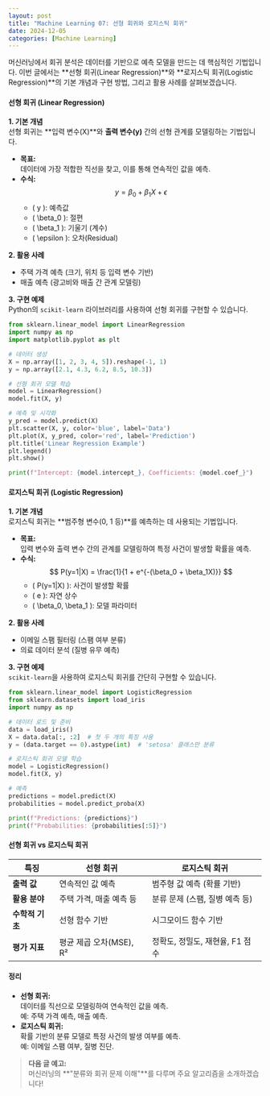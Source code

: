```yaml
---
layout: post
title: "Machine Learning 07: 선형 회귀와 로지스틱 회귀"
date: 2024-12-05
categories: [Machine Learning] 
---
```



머신러닝에서 회귀 분석은 데이터를 기반으로 예측 모델을 만드는 데 핵심적인 기법입니다. 이번 글에서는 **선형 회귀(Linear Regression)**와 **로지스틱 회귀(Logistic Regression)**의 기본 개념과 구현 방법, 그리고 활용 사례를 살펴보겠습니다.


#### 선형 회귀 (Linear Regression)

**1. 기본 개념**  
선형 회귀는 **입력 변수(X)**와 **출력 변수(y)** 간의 선형 관계를 모델링하는 기법입니다.  
- **목표:**  
  데이터에 가장 적합한 직선을 찾고, 이를 통해 연속적인 값을 예측.  
- **수식:**  
  $$ y = \beta_0 + \beta_1X + \epsilon $$  
  - \( y \): 예측값  
  - \( \beta_0 \): 절편  
  - \( \beta_1 \): 기울기 (계수)  
  - \( \epsilon \): 오차(Residual)

**2. 활용 사례**  
- 주택 가격 예측 (크기, 위치 등 입력 변수 기반)  
- 매출 예측 (광고비와 매출 간 관계 모델링)

**3. 구현 예제**  
Python의 `scikit-learn` 라이브러리를 사용하여 선형 회귀를 구현할 수 있습니다.

```python
from sklearn.linear_model import LinearRegression
import numpy as np
import matplotlib.pyplot as plt

# 데이터 생성
X = np.array([1, 2, 3, 4, 5]).reshape(-1, 1)
y = np.array([2.1, 4.3, 6.2, 8.5, 10.3])

# 선형 회귀 모델 학습
model = LinearRegression()
model.fit(X, y)

# 예측 및 시각화
y_pred = model.predict(X)
plt.scatter(X, y, color='blue', label='Data')
plt.plot(X, y_pred, color='red', label='Prediction')
plt.title('Linear Regression Example')
plt.legend()
plt.show()

print(f"Intercept: {model.intercept_}, Coefficients: {model.coef_}")
```


#### 로지스틱 회귀 (Logistic Regression)

**1. 기본 개념**  
로지스틱 회귀는 **범주형 변수(0, 1 등)**를 예측하는 데 사용되는 기법입니다.  
- **목표:**  
  입력 변수와 출력 변수 간의 관계를 모델링하여 특정 사건이 발생할 확률을 예측.  
- **수식:**  
  $$ P(y=1|X) = \frac{1}{1 + e^{-(\beta_0 + \beta_1X)}} $$  
  - \( P(y=1|X) \): 사건이 발생할 확률  
  - \( e \): 자연 상수  
  - \( \beta_0, \beta_1 \): 모델 파라미터  

**2. 활용 사례**  
- 이메일 스팸 필터링 (스팸 여부 분류)  
- 의료 데이터 분석 (질병 유무 예측)

**3. 구현 예제**  
`scikit-learn`을 사용하여 로지스틱 회귀를 간단히 구현할 수 있습니다.

```python
from sklearn.linear_model import LogisticRegression
from sklearn.datasets import load_iris
import numpy as np

# 데이터 로드 및 준비
data = load_iris()
X = data.data[:, :2]  # 첫 두 개의 특징 사용
y = (data.target == 0).astype(int)  # 'setosa' 클래스만 분류

# 로지스틱 회귀 모델 학습
model = LogisticRegression()
model.fit(X, y)

# 예측
predictions = model.predict(X)
probabilities = model.predict_proba(X)

print(f"Predictions: {predictions}")
print(f"Probabilities: {probabilities[:5]}")
```


#### 선형 회귀 vs 로지스틱 회귀

| **특징**               | **선형 회귀**                            | **로지스틱 회귀**                         |
|------------------------|-----------------------------------------|------------------------------------------|
| **출력 값**             | 연속적인 값 예측                         | 범주형 값 예측 (확률 기반)                 |
| **활용 분야**           | 주택 가격, 매출 예측 등                  | 분류 문제 (스팸, 질병 예측 등)             |
| **수학적 기초**         | 선형 함수 기반                          | 시그모이드 함수 기반                      |
| **평가 지표**           | 평균 제곱 오차(MSE), R²                  | 정확도, 정밀도, 재현율, F1 점수            |


#### 정리

- **선형 회귀:**  
  데이터를 직선으로 모델링하여 연속적인 값을 예측.  
  예: 주택 가격 예측, 매출 예측.  
- **로지스틱 회귀:**  
  확률 기반의 분류 모델로 특정 사건의 발생 여부를 예측.  
  예: 이메일 스팸 여부, 질병 진단.  

> **다음 글 예고:**  
> 머신러닝의 **"분류와 회귀 문제 이해"**를 다루며 주요 알고리즘을 소개하겠습니다!
